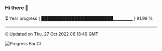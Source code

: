 ### Hi there 👋

⏳ Year progress { ████████████████████████▁▁▁▁▁▁ } 81.99 %

---

⏰ Updated on Thu, 27 Oct 2022 06:18:49 GMT

![Progress Bar CI](https://github.com/liununu/liununu/workflows/Progress%20Bar%20CI/badge.svg)
